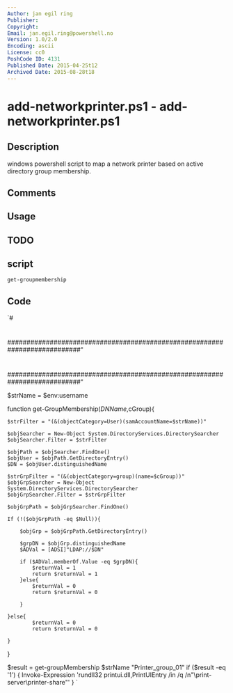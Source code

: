 ```yaml
---
Author: jan egil ring
Publisher: 
Copyright: 
Email: jan.egil.ring@powershell.no
Version: 1.0/2.0
Encoding: ascii
License: cc0
PoshCode ID: 4131
Published Date: 2015-04-25t12
Archived Date: 2015-08-28t18
---
```


# add-networkprinter.ps1 - add-networkprinter.ps1

## Description

windows powershell script to map a network printer based on active directory group membership.

## Comments



## Usage



## TODO



## script

`get-groupmembership`

## Code

`#
 #
 ###########################################################################"
 #
 #
 #
 #
 #
 #
 ###########################################################################"
 
 $strName = $env:username
 
 function get-GroupMembership($DNName,$cGroup){
 	
 	$strFilter = "(&(objectCategory=User)(samAccountName=$strName))"
 
 	$objSearcher = New-Object System.DirectoryServices.DirectorySearcher
 	$objSearcher.Filter = $strFilter
 
 	$objPath = $objSearcher.FindOne()
 	$objUser = $objPath.GetDirectoryEntry()
 	$DN = $objUser.distinguishedName
 		
 	$strGrpFilter = "(&(objectCategory=group)(name=$cGroup))"
 	$objGrpSearcher = New-Object System.DirectoryServices.DirectorySearcher
 	$objGrpSearcher.Filter = $strGrpFilter
 	
 	$objGrpPath = $objGrpSearcher.FindOne()
 	
 	If (!($objGrpPath -eq $Null)){
 		
 		$objGrp = $objGrpPath.GetDirectoryEntry()
 		
 		$grpDN = $objGrp.distinguishedName
 		$ADVal = [ADSI]"LDAP://$DN"
 	
 		if ($ADVal.memberOf.Value -eq $grpDN){
 			$returnVal = 1
 			return $returnVal = 1
 		}else{
 			$returnVal = 0
 			return $returnVal = 0
 	
 		}
 	
 	}else{
 			$returnVal = 0
 			return $returnVal = 0
 	
 	}
 		
 }
 
 $result = get-groupMembership $strName "Printer_group_01"
 if ($result -eq '1') {
 Invoke-Expression 'rundll32 printui.dll,PrintUIEntry /in /q /n"\\print-server\printer-share"'
 }
`

